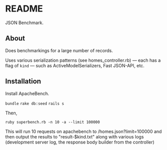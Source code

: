 # README

JSON Benchmark. 

## About

Does benchmarkings for a large number of records.

Uses various serialization patterns (see homes_controller.rb) — each has a flag of `kind` — such as ActiveModelSerializers, Fast JSON-API, etc. 

## Installation

Install ApacheBench.

`bundle`
`rake db:seed` 
`rails s`

Then,

`ruby superbench.rb -n 10 -a --limit 100000`

This will run 10 requests on apachebench to /homes.json?limit=100000 and then output the results to "result-$kind.txt" along with various logs (development server log, the response body builder from the controller)

